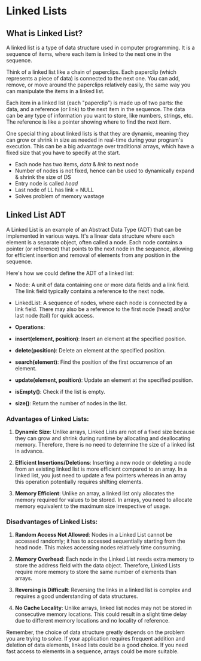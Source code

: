 # Linked Lists

## What is Linked List?

A linked list is a type of data structure used in computer programming. It is a sequence of items, where each item is linked to the next one in the sequence.

Think of a linked list like a chain of paperclips. Each paperclip (which represents a piece of data) is connected to the next one. You can add, remove, or move around the paperclips relatively easily, the same way you can manipulate the items in a linked list.

Each item in a linked list (each "paperclip") is made up of two parts: the data, and a reference (or link) to the next item in the sequence. The data can be any type of information you want to store, like numbers, strings, etc. The reference is like a pointer showing where to find the next item.

One special thing about linked lists is that they are dynamic, meaning they can grow or shrink in size as needed in real-time during your program's execution. This can be a big advantage over traditional arrays, which have a fixed size that you have to specify at the start.

- Each node has two items, *data* & *link* to next node
- Number of nodes is not fixed, hence can be used to dynamically expand & shrink the size of DS
- Entry node is called *head*
- Last node of LL has link = NULL
- Solves problem of memory wastage


## Linked List ADT

A Linked List is an example of an Abstract Data Type (ADT) that can be implemented in various ways. It's a linear data structure where each element is a separate object, often called a node. Each node contains a pointer (or reference) that points to the next node in the sequence, allowing for efficient insertion and removal of elements from any position in the sequence.

Here's how we could define the ADT of a linked list:

- Node: A unit of data containing one or more data fields and a link field. The link field typically contains a reference to the next node.

- LinkedList: A sequence of nodes, where each node is connected by a link field. There may also be a reference to the first node (head) and/or last node (tail) for quick access.

- **Operations**:

- **insert(element, position)**: Insert an element at the specified position.

- **delete(position)**: Delete an element at the specified position.

- **search(element)**: Find the position of the first occurrence of an element.

- **update(element, position)**: Update an element at the specified position.

- **isEmpty()**: Check if the list is empty.

- **size()**: Return the number of nodes in the list.


### Advantages of Linked Lists:

1. **Dynamic Size**: Unlike arrays, Linked Lists are not of a fixed size because they can grow and shrink during runtime by allocating and deallocating memory. Therefore, there is no need to determine the size of a linked list in advance.

2. **Efficient Insertions/Deletions**: Inserting a new node or deleting a node from an existing linked list is more efficient compared to an array. In a linked list, you just need to update a few pointers whereas in an array this operation potentially requires shifting elements.

3. **Memory Efficient**: Unlike an array, a linked list only allocates the memory required for values to be stored. In arrays, you need to allocate memory equivalent to the maximum size irrespective of usage.


### Disadvantages of Linked Lists:

1. **Random Access Not Allowed**: Nodes in a Linked List cannot be accessed randomly; it has to accessed sequentially starting from the head node. This makes accessing nodes relatively time consuming.

2. **Memory Overhead**: Each node in the Linked List needs extra memory to store the address field with the data object. Therefore, Linked Lists require more memory to store the same number of elements than arrays.

3. **Reversing is Difficult**: Reversing the links in a linked list is complex and requires a good understanding of data structures.

4. **No Cache Locality**: Unlike arrays, linked list nodes may not be stored in consecutive memory locations. This could result in a slight time delay due to different memory locations and no locality of reference.

Remember, the choice of data structure greatly depends on the problem you are trying to solve. If your application requires frequent addition and deletion of data elements, linked lists could be a good choice. If you need fast access to elements in a sequence, arrays could be more suitable.